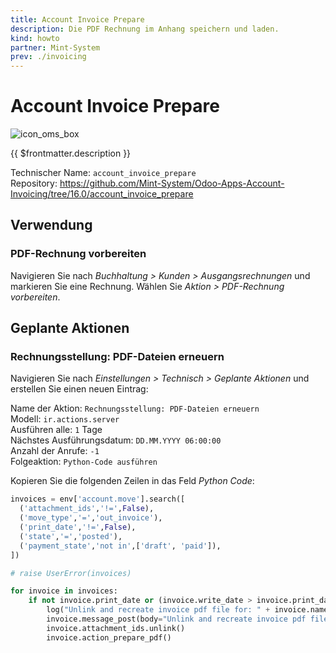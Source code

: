 ```yaml
---
title: Account Invoice Prepare
description: Die PDF Rechnung im Anhang speichern und laden.
kind: howto
partner: Mint-System
prev: ./invoicing
---
```

# Account Invoice Prepare
![icon_oms_box](../attachments/icons_odoo_mint_system.png)

{{ $frontmatter.description }}

Technischer Name: `account_invoice_prepare`\
Repository: <https://github.com/Mint-System/Odoo-Apps-Account-Invoicing/tree/16.0/account_invoice_prepare>

## Verwendung

### PDF-Rechnung vorbereiten

Navigieren Sie nach *Buchhaltung > Kunden > Ausgangsrechnungen* und markieren Sie eine Rechnung. Wählen Sie *Aktion > PDF-Rechnung vorbereiten*.

## Geplante Aktionen

### Rechnungsstellung: PDF-Dateien erneuern

Navigieren Sie nach *Einstellungen > Technisch > Geplante Aktionen* und erstellen Sie einen neuen Eintrag:

Name der Aktion: `Rechnungsstellung: PDF-Dateien erneuern`\
Modell: `ir.actions.server`\
Ausführen alle: `1` Tage\
Nächstes Ausführungsdatum: `DD.MM.YYYY 06:00:00`\
Anzahl der Anrufe: `-1`\
Folgeaktion: `Python-Code ausführen`

Kopieren Sie die folgenden Zeilen in das Feld *Python Code*:

```python
invoices = env['account.move'].search([
  ('attachment_ids','!=',False),
  ('move_type','=','out_invoice'),
  ('print_date','!=',False),
  ('state','=','posted'),
  ('payment_state','not in',['draft', 'paid']),
])

# raise UserError(invoices)

for invoice in invoices:
    if not invoice.print_date or (invoice.write_date > invoice.print_date):
        log("Unlink and recreate invoice pdf file for: " + invoice.name)
        invoice.message_post(body="Unlink and recreate invoice pdf file.")
        invoice.attachment_ids.unlink()
        invoice.action_prepare_pdf()
```
